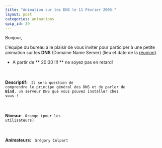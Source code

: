 ```yaml
---
title: "Animation sur les DNS le 11 Février 2005."
layout: post
categories: animations
spip_id: 39
---
```

Bonjour,


L'équipe du bureau a le plaisir de vous inviter pour participer à une petite animation sur les **DNS** (Domaine Name Server) (lieu et date de la [réunion](art2)).

- A partir de ** 20:30 !!! ** ne soyez pas en retard!

<br /><br />
**Descriptif:**
<code>
Il sera question de comprendre le principe général des DNS et de parler de **Bind**, un serveur DNS que vous pouvez installer chez vous !
</code>

<br /><br />
**Niveau:**
<code>
Orange (pour les utilisateurs)
</code>

<br /><br />
**Animateurs:**
<code>
Grégory Colpart
</code>